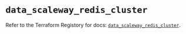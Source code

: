 # `data_scaleway_redis_cluster`

Refer to the Terraform Registory for docs: [`data_scaleway_redis_cluster`](https://registry.terraform.io/providers/scaleway/scaleway/2.18.0/docs/data-sources/redis_cluster).
